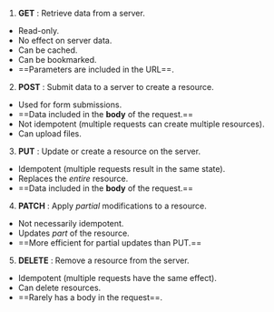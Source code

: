 
1. **GET** : Retrieve data from a server.
-  Read-only.
-  No effect on server data.
-  Can be cached.
-  Can be bookmarked.
-  ==Parameters are included in the URL==.

2. **POST** : Submit data to a server to create a resource.
-  Used for form submissions.
-  ==Data included in the **body** of the request.==
-  Not idempotent (multiple requests can create multiple resources).
-  Can upload files.

3. **PUT** : Update or create a resource on the server.
-  Idempotent (multiple requests result in the same state).
-  Replaces the *entire* resource.
-  ==Data included in the **body** of the request.==

4. **PATCH** : Apply *partial* modifications to a resource.
-  Not necessarily idempotent.
-  Updates *part* of the resource.
-  ==More efficient for partial updates than PUT.==

5. **DELETE** : Remove a resource from the server.
-  Idempotent (multiple requests have the same effect).
-  Can delete resources.
-  ==Rarely has a body in the request==.